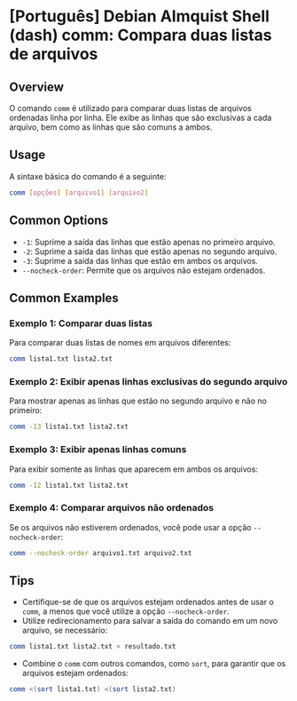 # [Português] Debian Almquist Shell (dash) comm: Compara duas listas de arquivos

## Overview
O comando `comm` é utilizado para comparar duas listas de arquivos ordenadas linha por linha. Ele exibe as linhas que são exclusivas a cada arquivo, bem como as linhas que são comuns a ambos.

## Usage
A sintaxe básica do comando é a seguinte:

```bash
comm [opções] [arquivo1] [arquivo2]
```

## Common Options
- `-1`: Suprime a saída das linhas que estão apenas no primeiro arquivo.
- `-2`: Suprime a saída das linhas que estão apenas no segundo arquivo.
- `-3`: Suprime a saída das linhas que estão em ambos os arquivos.
- `--nocheck-order`: Permite que os arquivos não estejam ordenados.

## Common Examples

### Exemplo 1: Comparar duas listas
Para comparar duas listas de nomes em arquivos diferentes:

```bash
comm lista1.txt lista2.txt
```

### Exemplo 2: Exibir apenas linhas exclusivas do segundo arquivo
Para mostrar apenas as linhas que estão no segundo arquivo e não no primeiro:

```bash
comm -13 lista1.txt lista2.txt
```

### Exemplo 3: Exibir apenas linhas comuns
Para exibir somente as linhas que aparecem em ambos os arquivos:

```bash
comm -12 lista1.txt lista2.txt
```

### Exemplo 4: Comparar arquivos não ordenados
Se os arquivos não estiverem ordenados, você pode usar a opção `--nocheck-order`:

```bash
comm --nocheck-order arquivo1.txt arquivo2.txt
```

## Tips
- Certifique-se de que os arquivos estejam ordenados antes de usar o `comm`, a menos que você utilize a opção `--nocheck-order`.
- Utilize redirecionamento para salvar a saída do comando em um novo arquivo, se necessário:

```bash
comm lista1.txt lista2.txt > resultado.txt
```
- Combine o `comm` com outros comandos, como `sort`, para garantir que os arquivos estejam ordenados:

```bash
comm <(sort lista1.txt) <(sort lista2.txt)
```